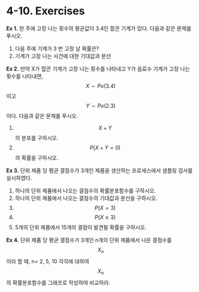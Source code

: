 # 4-10. Exercises

**Ex 1.** 한 주에 고장 나는 횟수의 평균값이 3.4인 팝콘 기계가 있다. 다음과 같은 문제를 푸시오.

1. 다음 주에 기계가 3 번 고장 날 확률은?
2. 기계가 고장 나는 사건에 대한 기대값과 분산

**Ex 2.** 만약 X가 팝콘 기계가 고장 나는 횟수를 나타내고 Y가 음료수 기계가 고장 나는 횟수를 나타내면, $$X \sim Po(3.4)$$ 이고 $$Y \sim Po(2.3)$$ 이다. 다음과 같은 문제를 푸시오.

1. $$X+Y$$ 의 분포를 구하시오.
2. $$P(X+Y=0)$$ 의 확률을 구하시오.

**Ex 3.** 단위 제품 당 평균 결점수가 3개인 제품을 생산하는 프로세스에서 샘플링 검사를 실시하였다.

1. 하나의 단위 제품에서 나오는 결점수의 확률분포함수를 구하시오.
2. 하나의 단위 제품에서 나오는 결점수의 기대값과 분산을 구하시오.
3. $$P(X=3)$$ 
4. $$P(X \ge 3)$$
5. 5개의 단위 제품에서 15개의 결점이 발견될 확률을 구하시오.

**Ex 4.** 단위 제품 당 평균 결점수가 3개인 n개의 단위 제품에서 나온 결점수를 $$X_n$$ 이라 할 때, n= 2, 5, 10 각각에 대하여 $$X_n$$의 확률분포함수를 그래프로 작성하여 비교하라.



